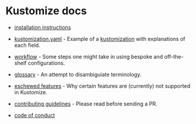 # Kustomize docs
 
 * [installation instructions](INSTALL.md)
 
 * [kustomization.yaml](kustomization.yaml) - Example of a
   [kustomization](glossary.md#kustomization)
   with explanations of each field.

 * [workflow](workflows.md) - Some steps one might take in using
   bespoke and off-the-shelf configurations.
  
 * [glossary](glossary.md) - An attempt to disambiguiate terminology.
   
 * [eschewed features](eschewedFeatures.md) - Why certain features are (currently)
   not supported in Kustomize.

 * [contributing guidelines](CONTRIBUTING.md) - Please read before sending a PR.
 
 * [code of conduct](CODE_OF_CONDUCT.md)
 
 
 
 
